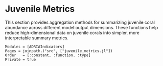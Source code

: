 # Juvenile Metrics

This section provides aggregation methods for summarizing juvenile coral abundance across
different model output dimensions. These functions help reduce high-dimensional data
on juvenile corals into simpler, more interpretable summary metrics.

```@autodocs
Modules = [ADRIAIndicators]
Pages = joinpath.("src", ["juvenile_metrics.jl"])
Order   = [:constant, :function, :type]
Private = true
```
